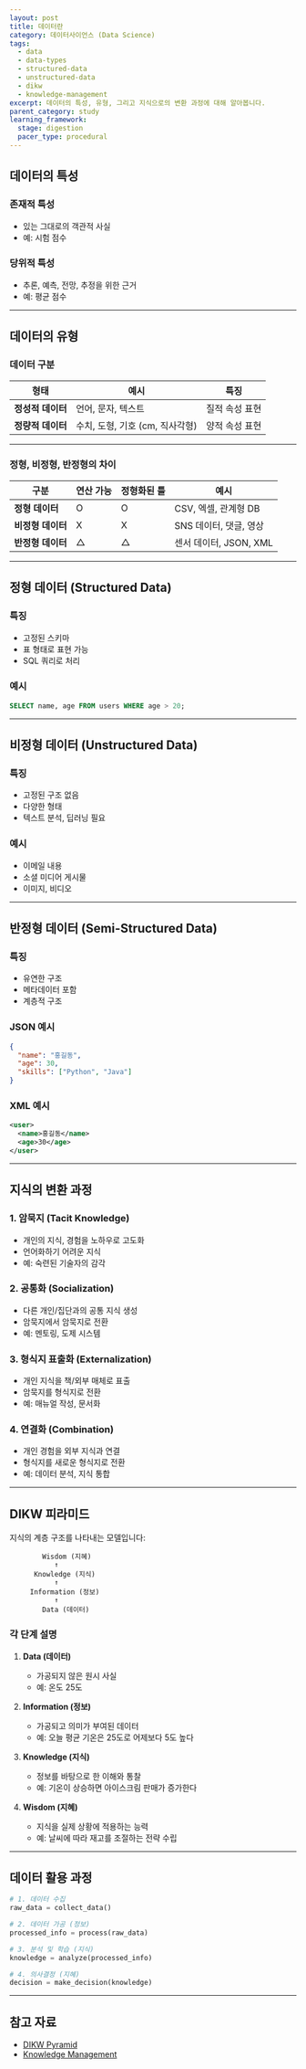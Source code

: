 ```yaml
---
layout: post
title: 데이터란
category: 데이터사이언스 (Data Science)
tags:
  - data
  - data-types
  - structured-data
  - unstructured-data
  - dikw
  - knowledge-management
excerpt: 데이터의 특성, 유형, 그리고 지식으로의 변환 과정에 대해 알아봅니다.
parent_category: study
learning_framework:
  stage: digestion
  pacer_type: procedural
---
```


## 데이터의 특성

### 존재적 특성

- 있는 그대로의 객관적 사실
- 예: 시험 점수

### 당위적 특성

- 추론, 예측, 전망, 추정을 위한 근거
- 예: 평균 점수

---

## 데이터의 유형

### 데이터 구분

| 형태 | 예시 | 특징 |
|------|------|------|
| **정성적 데이터** | 언어, 문자, 텍스트 | 질적 속성 표현 |
| **정량적 데이터** | 수치, 도형, 기호 (cm, 직사각형) | 양적 속성 표현 |

---

### 정형, 비정형, 반정형의 차이

| 구분 | 연산 가능 | 정형화된 틀 | 예시 |
|------|-----------|-------------|------|
| **정형 데이터** | O | O | CSV, 엑셀, 관계형 DB |
| **비정형 데이터** | X | X | SNS 데이터, 댓글, 영상 |
| **반정형 데이터** | △ | △ | 센서 데이터, JSON, XML |

---

## 정형 데이터 (Structured Data)

### 특징

- 고정된 스키마
- 표 형태로 표현 가능
- SQL 쿼리로 처리

### 예시

```sql
SELECT name, age FROM users WHERE age > 20;
```

---

## 비정형 데이터 (Unstructured Data)

### 특징

- 고정된 구조 없음
- 다양한 형태
- 텍스트 분석, 딥러닝 필요

### 예시

- 이메일 내용
- 소셜 미디어 게시물
- 이미지, 비디오

---

## 반정형 데이터 (Semi-Structured Data)

### 특징

- 유연한 구조
- 메타데이터 포함
- 계층적 구조

### JSON 예시

```json
{
  "name": "홍길동",
  "age": 30,
  "skills": ["Python", "Java"]
}
```

### XML 예시

```xml
<user>
  <name>홍길동</name>
  <age>30</age>
</user>
```

---

## 지식의 변환 과정

### 1. 암묵지 (Tacit Knowledge)

- 개인의 지식, 경험을 노하우로 고도화
- 언어화하기 어려운 지식
- 예: 숙련된 기술자의 감각

### 2. 공통화 (Socialization)

- 다른 개인/집단과의 공통 지식 생성
- 암묵지에서 암묵지로 전환
- 예: 멘토링, 도제 시스템

### 3. 형식지 표출화 (Externalization)

- 개인 지식을 책/외부 매체로 표출
- 암묵지를 형식지로 전환
- 예: 매뉴얼 작성, 문서화

### 4. 연결화 (Combination)

- 개인 경험을 외부 지식과 연결
- 형식지를 새로운 형식지로 전환
- 예: 데이터 분석, 지식 통합

---

## DIKW 피라미드

지식의 계층 구조를 나타내는 모델입니다:

```
        Wisdom (지혜)
           ↑
      Knowledge (지식)
           ↑
     Information (정보)
           ↑
        Data (데이터)
```

### 각 단계 설명

1. **Data (데이터)**
   - 가공되지 않은 원시 사실
   - 예: 온도 25도

2. **Information (정보)**
   - 가공되고 의미가 부여된 데이터
   - 예: 오늘 평균 기온은 25도로 어제보다 5도 높다

3. **Knowledge (지식)**
   - 정보를 바탕으로 한 이해와 통찰
   - 예: 기온이 상승하면 아이스크림 판매가 증가한다

4. **Wisdom (지혜)**
   - 지식을 실제 상황에 적용하는 능력
   - 예: 날씨에 따라 재고를 조절하는 전략 수립

---

## 데이터 활용 과정

```python
# 1. 데이터 수집
raw_data = collect_data()

# 2. 데이터 가공 (정보)
processed_info = process(raw_data)

# 3. 분석 및 학습 (지식)
knowledge = analyze(processed_info)

# 4. 의사결정 (지혜)
decision = make_decision(knowledge)
```

---

## 참고 자료

- [DIKW Pyramid](https://en.wikipedia.org/wiki/DIKW_pyramid)
- [Knowledge Management](https://www.kmworld.com/)
